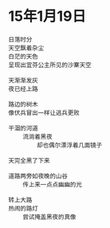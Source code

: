 

# 15年1月19日

	日落时分
	天空飘着杂尘
	白茫的天色
	呈现出宜芬公主所见的沙寨天空

	天渐渐发灰
	夜已经上路

	路边的树木
	像伏兵冒出一样让逃兵更败
	
	干涸的河道
		流淌着黑夜
			却也偶尔漂浮着几面镜子

	天完全黑了下来
	
	道路两旁如夜晚的山谷
		传上来一点点幽幽的光

	转上大路
	热闹的路灯
		尝试掩盖黑夜的真像


